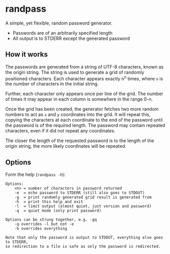 # randpass

A simple, yet flexible, random password generator.

  - Passwords are of an arbitrarily specified length
  - All output is to STDERR except the generated password

## How it works
The passwords are generated from a string of UTF-8 characters, known as the origin string. The string is used to generate a grid of randomly positioned characters. Each character appears exactly n<sup>n</sup> times, where `n` is the number of characters in the initial string.

Further, each character only appears once per line of the grid. The number of times it may appear in each column is somewhere in the range 0-n.

Once the grid has been created, the generator fetches two more random numbers to act as `x` and `y` coordinates into the grid. It will repeat this, copying the characters at each coordinate to the end of the password until the password is of the required length. The password may contain repeated characters, even if it did not repeat any coordinates.

The closer the length of the requested password is to the length of the origin string, the more likely coordinates will be repeated.

## Options
Form the help (`randpass -h`):

```
Options:
    <n> = number of characters in password returned
    -e  = echo password to STDERR (still also goes to STDOUT)
    -g  = print randomly generated grid result is generated from
    -h  = print this help and exit
    -l  = limit output (almost quiet, just version and password)
    -q  = quiet mode (only print password)

Options can be strung together, e.g. -gq
    -q overrides -l but not -e
    -h overrides everything

Note that only the password is output to STDOUT, everything else goes to STDERR,
so redirection to a file is safe as only the password is redirected.
```
